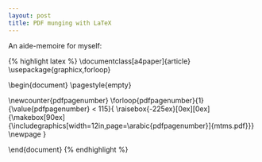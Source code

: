 ```yaml
---
layout: post
title: PDF munging with LaTeX
---
```


An aide-memoire for myself:

{% highlight latex %}
\documentclass[a4paper]{article}
\usepackage{graphicx,forloop}

\begin{document}
\pagestyle{empty}

\newcounter{pdfpagenumber}
\forloop{pdfpagenumber}{1}{\value{pdfpagenumber} < 115}{
\raisebox{-225ex}[0ex][0ex]{\makebox[90ex]{\includegraphics[width=12in,page=\arabic{pdfpagenumber}]{mtms.pdf}}}
\newpage
}

\end{document}
{% endhighlight %}

